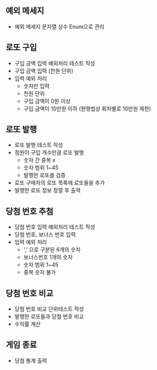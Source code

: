 ## 예외 메세지
- 예외 메세지 문자열 상수 Enum으로 관리

## 로또 구입
- 구입 금액 입력 예외처리 테스트 작성
- 구입 금액 입력 (천원 단위)
- 입력 예외 처리 
  - 숫자만 입력
  - 천원 단위 
  - 구입 금액이 0원 이상
  - 구입 금액이 10만원 이하 (현행법상 회차별로 10만원 제한)

## 로또 발행
- 로또 발행 테스트 작성
- 점원이 구입 개수만큼 로또 발행
  - 숫자 간 중복 x
  - 숫자 범위 1~45
  - 발행한 로또를 검증
- 로또 구매자의 로또 목록에 로또들을 추가
- 발행한 로또 정보 정렬 후 출력

## 당첨 번호 추첨
- 당첨 번호 입력 예외처리 테스트 작성
- 당첨 번호, 보너스 번호 입력
- 입력 예외 처리
  - ',' 으로 구분된 6개의 숫자
  - 보너스번호 1개의 숫자
  - 숫자 범위 1~45
  - 중복 숫자 불가

## 당첨 번호 비교
- 당첨 번호 비교 단위테스트 작성
- 발행한 로또들과 당첨 번호 비교
- 수익률 계산

## 게임 종료
- 당첨 통계 출력